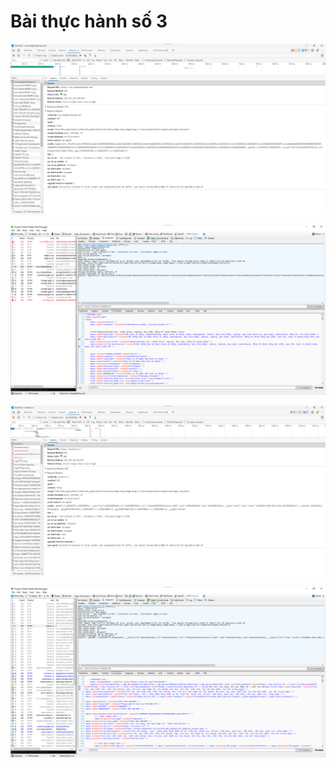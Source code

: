 # Bài thực hành số 3

![Hinh 1](../Lab3/Images/thegioididong.com_1.png)

![Hinh 2](../Lab3/Images/thegioididong.com_2.png)

![Hinh 3](../Lab3/Images/tuoitre.vn_1.png)

![Hinh 3](../Lab3/Images/tuoitre.vn_2.png)
